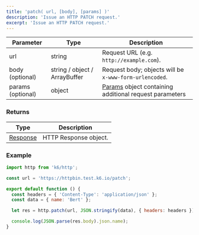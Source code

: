 ```yaml
---
title: 'patch( url, [body], [params] )'
description: 'Issue an HTTP PATCH request.'
excerpt: 'Issue an HTTP PATCH request.'
---
```


| Parameter         | Type                          | Description                                                                                    |
| ----------------- | ----------------------------- | ---------------------------------------------------------------------------------------------- |
| url               | string                        | Request URL (e.g. `http://example.com`).                                                       |
| body (optional)   | string / object / ArrayBuffer | Request body; objects will be `x-www-form-urlencoded`.                                         |
| params (optional) | object                        | [Params](/v0.32/javascript-api/k6-http/params) object containing additional request parameters |

### Returns

| Type                                               | Description           |
| -------------------------------------------------- | --------------------- |
| [Response](/v0.32/javascript-api/k6-http/response) | HTTP Response object. |

### Example

<CodeGroup labels={[], lineNumbers=[true]}>

```javascript
import http from 'k6/http';

const url = 'https://httpbin.test.k6.io/patch';

export default function () {
  const headers = { 'Content-Type': 'application/json' };
  const data = { name: 'Bert' };

  let res = http.patch(url, JSON.stringify(data), { headers: headers });

  console.log(JSON.parse(res.body).json.name);
}
```

</CodeGroup>
